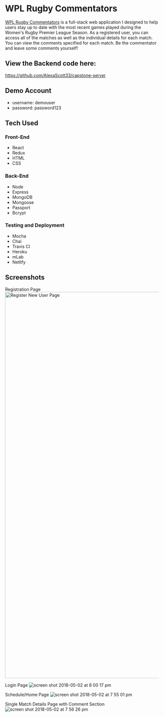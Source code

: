 # WPL Rugby Commentators

[WPL Rugby Commentators](https://wpl-rugby-commentators.netlify.com) is a full-stack web application I designed to help users stay up to date with the most recent games played during the Women's Rugby Premier League Season. As a registered user, you can access all of the matches as well as the individual details for each match. You can view the comments specified for each match. Be the commentator and leave some comments yourself!

## View the Backend code here:
https://github.com/AlexaScott33/capstone-server

## Demo Account
* username: demouser
* password: password123


## Tech Used

### Front-End
* React
* Redux
* HTML
* CSS

### Back-End
* Node
* Express
* MongoDB
* Mongoose
* Passport
* Bcrypt

### Testing and Deployment
* Mocha
* Chai
* Travis CI
* Heroku
* mLab
* Netlify

## Screenshots

Registration Page
<img width="1262" alt="Register New User Page" src="https://user-images.githubusercontent.com/35544816/39558248-d28e88ec-4e41-11e8-9e9a-83e3ff0fdd0f.png">

Login Page
![screen shot 2018-05-02 at 8 00 17 pm](https://user-images.githubusercontent.com/35544816/39558447-8bf04054-4e43-11e8-9969-0ac7593694a1.png)

Schedule/Home Page
![screen shot 2018-05-02 at 7 55 01 pm](https://user-images.githubusercontent.com/35544816/39558357-c8edc19e-4e42-11e8-9c97-46052a54c30a.png)

Single Match Details Page with Comment Section
![screen shot 2018-05-02 at 7 56 26 pm](https://user-images.githubusercontent.com/35544816/39558379-f54553ec-4e42-11e8-8ccd-531ccaa04c0f.png)


